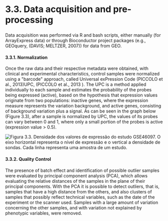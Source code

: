 # 3.3. Data acquisition and pre-processing

###  <a id="docs-internal-guid-2f3e2d9f-7fff-b7fd-e088-e017a76d14cd"></a>

Data acquisition was performed via R and bash scripts, either manually \(for ArrayExpress data\) or through Bioconductor project packages \(e.g., GEOquery, \(DAVIS; MELTZER, 2007\)\) for data from GEO.

#### 3.3.1. Normalization

Once the raw data and their respective metadata were obtained, with clinical and experimental characteristics, control samples were normalized using a "barcode" approach, called Universal exPression Code \(PICCOLO et al., 2013\)UPC, \(PICCOLO et al., 2013 \). The UPC is a method applied individually to each sample and estimates the probability of the probes being expressed \(active\), based on the hypothesis that expression values originate from two populations: inactive genes, where the expression measure represents the variation background, and active genes, consisting of background variation plus a signal. As can be seen in the graph below \(Figure 3.3\), after a sample is normalized by UPC, the values of its probes can vary between 0 and 1, where only a small portion of the probes is active \(expression value &gt; 0.5\).

![Figura 3.3. Densidade dos valores de express&#xE3;o do estudo GSE46097. O eixo horizontal representa o n&#xED;vel de express&#xE3;o e o vertical a densidade de sondas. Cada linha representa uma amostra de um estudo.](https://lh4.googleusercontent.com/lYNrpK3HB8NDUAimdEUDZpulrhTwlt8BhOLCwe2s59DmYjOEcHBYT9lfpZn0wjXgmgzafftVg4QLATCugxZEzxN2L6H_AiiJMR23bxdmG94f9_cJZosF1k8hO36kmrW2iRqE1xPY=s0)

#### 3.3.2. Quality Control

The presence of batch effect and identification of possible outlier samples were evaluated by principal component analysis \(PCA\), which allows evaluating the relative distances of the samples in the plane of their principal components. With the PCA it is possible to detect outliers, that is, samples that have a high distance from the others, and also clusters of samples that possibly reflect technical variables, such as the date of the experiment or the scanner used. Samples with a large amount of variation concerning the other samples, and with variation not explained by phenotypic variables, were removed.

